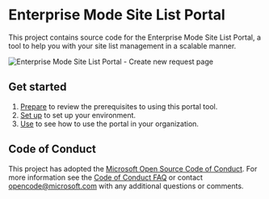 # Enterprise Mode Site List Portal
This project contains source code for the Enterprise Mode Site List Portal, a tool to help you with your site list management in a scalable manner.

![Enterprise Mode Site List Portal - Create new request page](https://cloud.githubusercontent.com/assets/7266075/22607091/3cc4e554-ea0b-11e6-90fa-50d0af5e6509.png)

## Get started
1. [Prepare](https://docs.microsoft.com/en-us/internet-explorer/ie11-deploy-guide/use-the-enterprise-mode-portal) to review the prerequisites to using this portal tool.
2. [Set up](https://docs.microsoft.com/en-us/internet-explorer/ie11-deploy-guide/set-up-enterprise-mode-portal) to set up your environment.
2. [Use](https://docs.microsoft.com/en-us/internet-explorer/ie11-deploy-guide/workflow-processes-enterprise-mode-portal) to see how to use the portal in your organization.

## Code of Conduct

This project has adopted the [Microsoft Open Source Code of Conduct](https://opensource.microsoft.com/codeofconduct/). For more information see the [Code of Conduct FAQ](https://opensource.microsoft.com/codeofconduct/faq/) or contact [opencode@microsoft.com](mailto:opencode@microsoft.com) with any additional questions or comments.
